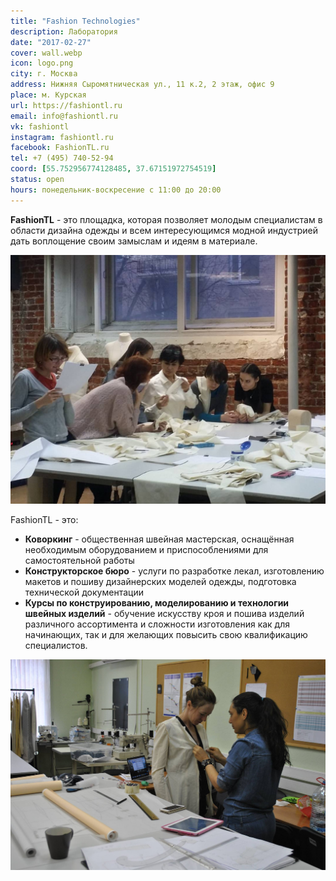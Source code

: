 ```yaml
---
title: "Fashion Technologies"
description: Лаборатория
date: "2017-02-27"
cover: wall.webp
icon: logo.png
city: г. Москва
address: Нижняя Сыромятническая ул., 11 к.2, 2 этаж, офис 9
place: м. Курская
url: https://fashiontl.ru
email: info@fashiontl.ru
vk: fashiontl
instagram: fashiontl.ru
facebook: FashionTL.ru
tel: +7 (495) 740-52-94
coord: [55.752956774128485, 37.67151972754519]
status: open
hours: понедельник-воскресение с 11:00 до 20:00
---
```


**FashionTL** - это площадка, которая позволяет молодым специалистам в области дизайна одежды и всем интересующимся модной индустрией дать воплощение своим замыслам и идеям в материале.

![](./class.jpg)

FashionTL - это:

- **Коворкинг** - общественная швейная мастерская, оснащённая необходимым оборудованием и приспособлениями для самостоятельной работы
- **Конструкторское бюро** - услуги по разработке лекал, изготовлению макетов и пошиву дизайнерских моделей одежды, подготовка технической документации
- **Курсы по конструированию, моделированию и технологии швейных изделий** - обучение искусству кроя и пошива изделий различного ассортимента и сложности изготовления как для начинающих, так и для желающих повысить свою квалификацию специалистов.

![](./two.jpg)
